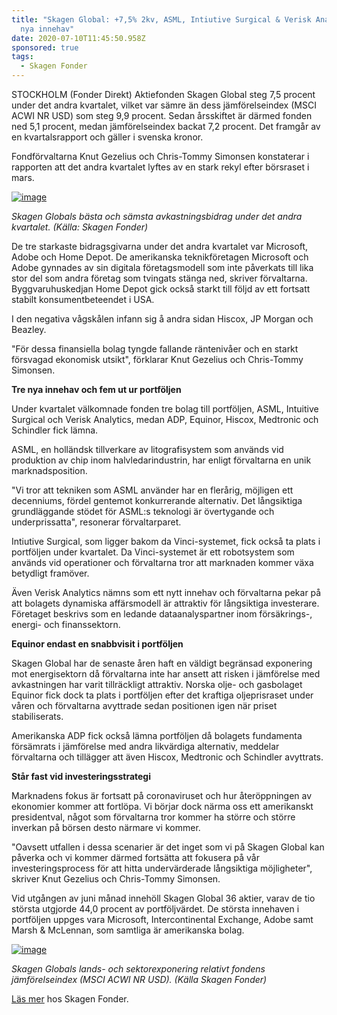 ```yaml
---
title: "Skagen Global: +7,5% 2kv, ASML, Intiutive Surgical & Verisk Analytics
  nya innehav"
date: 2020-07-10T11:45:50.958Z
sponsored: true
tags:
  - Skagen Fonder
---
```

STOCKHOLM (Fonder Direkt) Aktiefonden Skagen Global steg 7,5 procent under det andra kvartalet, vilket var sämre än dess jämförelseindex (MSCI ACWI NR USD) som steg 9,9 procent. Sedan årsskiftet är därmed fonden ned 5,1 procent, medan jämförelseindex backat 7,2 procent. Det framgår av en kvartalsrapport och gäller i svenska kronor.

Fondförvaltarna Knut Gezelius och Chris-Tommy Simonsen konstaterar i rapporten att det andra kvartalet lyftes av en stark rekyl efter börsraset i mars.

[![image](https://i.direkt.se/200708/586489201.png)](https://i.direkt.se/200708/586489201.png)

*Skagen Globals bästa och sämsta avkastningsbidrag under det andra kvartalet. (Källa: Skagen Fonder)*

De tre starkaste bidragsgivarna under det andra kvartalet var Microsoft, Adobe och Home Depot. De amerikanska teknikföretagen Microsoft och Adobe gynnades av sin digitala företagsmodell som inte påverkats till lika stor del som andra företag som tvingats stänga ned, skriver förvaltarna. Byggvaruhuskedjan Home Depot gick också starkt till följd av ett fortsatt stabilt konsumentbeteendet i USA.

I den negativa vågskålen infann sig å andra sidan Hiscox, JP Morgan och Beazley.

"För dessa finansiella bolag tyngde fallande räntenivåer och en starkt försvagad ekonomisk utsikt", förklarar Knut Gezelius och Chris-Tommy Simonsen.

**Tre nya innehav och fem ut ur portföljen**

Under kvartalet välkomnade fonden tre bolag till portföljen, ASML, Intuitive Surgical och Verisk Analytics, medan ADP, Equinor, Hiscox, Medtronic och Schindler fick lämna.

ASML, en holländsk tillverkare av litografisystem som används vid produktion av chip inom halvledarindustrin, har enligt förvaltarna en unik marknadsposition.

"Vi tror att tekniken som ASML använder har en flerårig, möjligen ett decenniums, fördel gentemot konkurrerande alternativ. Det långsiktiga grundläggande stödet för ASML:s teknologi är övertygande och underprissatta", resonerar förvaltarparet.

Intiutive Surgical, som ligger bakom da Vinci-systemet, fick också ta plats i portföljen under kvartalet. Da Vinci-systemet är ett robotsystem som används vid operationer och förvaltarna tror att marknaden kommer växa betydligt framöver.

Även Verisk Analytics nämns som ett nytt innehav och förvaltarna pekar på att bolagets dynamiska affärsmodell är attraktiv för långsiktiga investerare. Företaget beskrivs som en ledande dataanalyspartner inom försäkrings-, energi- och finanssektorn.

**Equinor endast en snabbvisit i portföljen**

Skagen Global har de senaste åren haft en väldigt begränsad exponering mot energisektorn då förvaltarna inte har ansett att risken i jämförelse med avkastningen har varit tillräckligt attraktiv. Norska olje- och gasbolaget Equinor fick dock ta plats i portföljen efter det kraftiga oljeprisraset under våren och förvaltarna avyttrade sedan positionen igen när priset stabiliserats.

Amerikanska ADP fick också lämna portföljen då bolagets fundamenta försämrats i jämförelse med andra likvärdiga alternativ, meddelar förvaltarna och tillägger att även Hiscox, Medtronic och Schindler avyttrats.

**Står fast vid investeringsstrategi**

Marknadens fokus är fortsatt på coronaviruset och hur återöppningen av ekonomier kommer att fortlöpa. Vi börjar dock närma oss ett amerikanskt presidentval, något som förvaltarna tror kommer ha större och större inverkan på börsen desto närmare vi kommer.

"Oavsett utfallen i dessa scenarier är det inget som vi på Skagen Global kan påverka och vi kommer därmed fortsätta att fokusera på vår investeringsprocess för att hitta undervärderade långsiktiga möjligheter", skriver Knut Gezelius och Chris-Tommy Simonsen.

Vid utgången av juni månad innehöll Skagen Global 36 aktier, varav de tio största utgjorde 44,0 procent av portföljvärdet. De största innehaven i portföljen uppges vara Microsoft, Intercontinental Exchange, Adobe samt Marsh & McLennan, som samtliga är amerikanska bolag.

[![image](https://i.direkt.se/200708/586489202.png)](https://i.direkt.se/200708/586489202.png)

*Skagen Globals lands- och sektorexponering relativt fondens jämförelseindex (MSCI ACWI NR USD). (Källa Skagen Fonder)*

[Läs mer](https://www.skagenfonder.se/globalassets/pdfs/status-reports/sweden/skagen-global-a/2020/20200630_skagen-global-a-q2.pdf) hos Skagen Fonder.